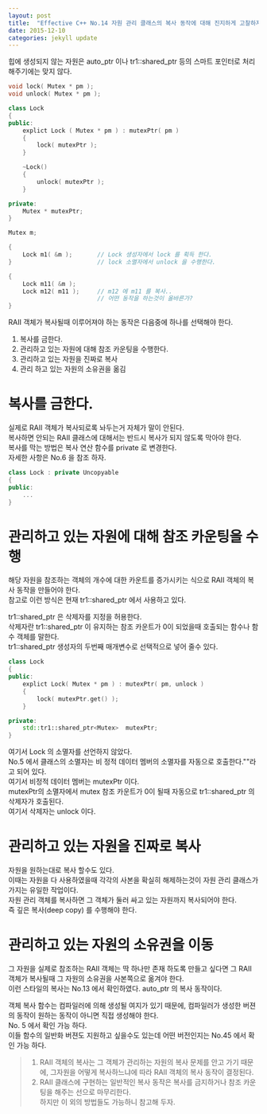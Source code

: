 ```yaml
---
layout: post
title:  "Effective C++ No.14 자원 관리 클래스의 복사 동작에 대해 진지하게 고찰하자"
date: 2015-12-10
categories: jekyll update
---
```


힙에 생성되지 않는 자원은 auto_ptr 이나 tr1::shared_ptr 등의 스마트 포인터로 처리해주기에는 맞지 않다.   

```c++
void lock( Mutex * pm );
void unlock( Mutex * pm );

class Lock
{
public:
    explict Lock ( Mutex * pm ) : mutexPtr( pm )
    {
        lock( mutexPtr );
    }

    ~Lock()
    {
        unlock( mutexPtr );
    }

private:
    Mutex * mutexPtr;
}
```

```c++
Mutex m;

{
    Lock m1( &m );       // Lock 생성자에서 lock 를 획득 한다.
}                        // lock 소멸자에서 unlock 을 수행한다.

{
    Lock m11( &m );
    Lock m12( m11 );     // m12 에 m11 를 복사..
                         // 어떤 동작을 하는것이 올바른가?
}
```

RAII 객체가 복사될때 이루어져야 하는 동작은 다음중에 하나를 선택해야 한다.     
1. 복사를 금한다.   
2. 관리하고 있는 자원에 대해 참조 카운팅을 수행한다.    
3. 관리하고 있는 자원을 진짜로 복사  
4. 관리 하고 있는 자원의 소유권을 옮김  

# 복사를 금한다.    
실제로 RAII 객체가 복사되로록 놔두는거 자체가 말이 안된다.   
복사하면 안되는 RAII 클래스에 대해서는 반드시 복사가 되지 않도록 막아야 한다.   
복사를 막는 방법은 복사 연산 함수를 private 로 변경한다.  
자세한 사항은 No.6 을 참조 하자.   

```c++
class Lock : private Uncopyable
{
public:
    ...
}
```

# 관리하고 있는 자원에 대해 참조 카운팅을 수행    
해당 자원을 참조하는 객체의 개수에 대한 카운트를 증가시키는 식으로 RAII 객체의 복사 동작을 만들어야 한다.   
참고로 이런 방식은 현재 tr1::shared_ptr 에서 사용하고 있다.   

tr1::shared_ptr 은 삭제자를 지정을 허용한다.  
삭제자란 tr1::shared_ptr 이 유지하는 참조 카운트가 0이 되었을때 호출되는 함수나 함수 객체를 말한다.  
tr1::shared_ptr 생성자의 두번째 매개변수로 선택적으로 넣어 줄수 있다.  

```c++
class Lock
{
public:
    explict Lock( Mutex * pm ) : mutexPtr( pm, unlock )
    {
        lock( mutexPtr.get() );
    }

private:
    std::tr1::shared_ptr<Mutex>  mutexPtr;
}
```

여기서 Lock 의 소멸자를 선언하지 않았다.   
No.5 에서 클래스의 소멸자는 비 정적 데이터 멤버의 소멸자를 자동으로 호출한다.""라고 되어 있다.   
여기서 비정적 데이터 멤버는 mutexPtr 이다.   
mutexPtr의 소멸자에서 mutex 참조 카운트가 0이 될때 자동으로 tr1::shared_ptr 의 삭제자가 호출된다.   
여기서 삭제자는 unlock 이다.  

# 관리하고 있는 자원을 진짜로 복사  
자원을 원하는대로 복사 할수도 있다.  
이때는 자원을 다 사용하였을때 각각의 사본을 확실히 해제하는것이 자원 관리 클래스가 가지는 유일한 작업이다.  
자원 관리 객체를 복사하면 그 객체가 둘러 싸고 있는 자원까지 복사되어야 한다.  
즉 깊은 복사(deep copy) 를 수행해야 한다.   

# 관리하고 있는 자원의 소유권을 이동    
그 자원을 실제로 참조하는 RAII 객체는 딱 하나만 존재 하도록 만들고 싶다면 그 RAII 객체가 복사될때 그 자원의 소유권을 사본쪽으로 옮겨야 한다.   
이런 스타일의 복사는 No.13 에서 확인하였다. auto_ptr 의 복사 동작이다.   

객체 복사 함수는 컴파일러에 의해 생성될 여지가 있기 때문에, 컴파일러가 생성한 버젼의 동작이 원하는 동작이 아니면 직접 생성해야 한다.  
No. 5 에서 확인 가능 하다.   
이들 함수의 일반화 버젼도 지원하고 싶을수도 있는데 어떤 버전인지는 No.45 에서 확인 가능 하다.  

> 1. RAII 객체의 복사는 그 객체가 관리하는 자원의 복사 문제를 안고 가기 때문에, 그자원을 어떻게 복사하느냐에 따라 RAII 객체의 복사 동작이 결정된다.   
> 2. RAII 클래스에 구현하는 일반적인 복사 동작은 복사를 금지하거나 참조 카운팅을 해주는 선으로 마무리한다.   
>    하지만 이 외의 방법들도 가능하니 참고해 두자.  
